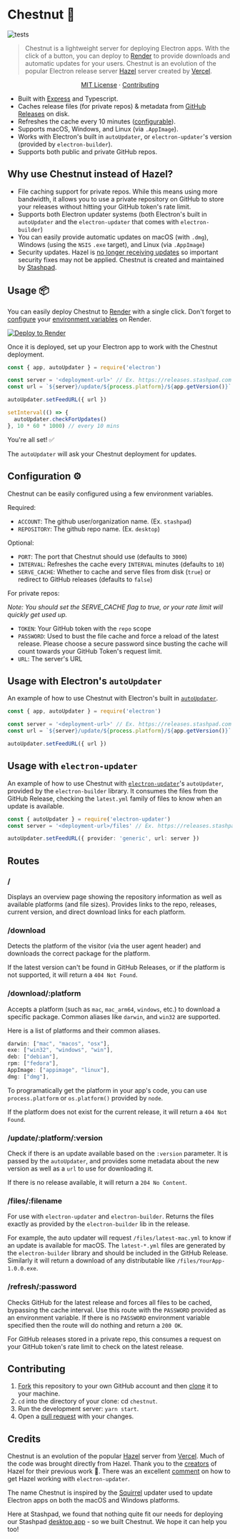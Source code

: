 # Chestnut 🌰

![tests](https://github.com/stashpad/chestnut/actions/workflows/tests.yml/badge.svg?branch=main)

> Chestnut is a lightweight server for deploying Electron apps. With the click of a button, you can deploy to [Render](https://render.com) to provide downloads and automatic updates for your users. Chestnut is an evolution of the popular Electron release server [Hazel](https://github.com/vercel/hazel) server created by [Vercel](https://vercel.com/).

<p align="center">
  <a href="https://github.com/stashpad/chestnut/blob/master/LICENSE">MIT License</a> ·
  <a href="https://github.com/stashpad/chestnut#contributing">Contributing</a>
</p>

- Built with [Express](https://expressjs.com/) and Typescript.
- Caches release files (for private repos) & metadata from [GitHub Releases](https://docs.github.com/en/repositories/releasing-projects-on-github/managing-releases-in-a-repository) on disk.
- Refreshes the cache every 10 minutes ([configurable](https://github.com/stashpad/chestnut#configuration-%EF%B8%8F)).
- Supports macOS, Windows, and Linux (via `.AppImage`).
- Works with Electron's built in `autoUpdater`, or `electron-updater`'s version (provided by `electron-builder`).
- Supports both public and private GitHub repos.

## Why use Chestnut instead of Hazel?

- File caching support for private repos. While this means using more bandwidth, it allows you to use a private repository on GitHub to store your releases without hitting your GitHub token's rate limit.
- Supports both Electron updater systems (both Electron's built in `autoUpdater` and the `electron-updater` that comes with `electron-builder`)
- You can easily provide automatic updates on macOS (with `.dmg`), Windows (using the `NSIS` `.exe` target), and Linux (via `.AppImage`)
- Security updates. Hazel is [no longer receiving updates](https://github.com/vercel/hazel/issues/62#issuecomment-1159562487) so important security fixes may not be applied. Chestnut is created and maintained by [Stashpad](https://www.stashpad.com?utm_source=chestnut).

## Usage 📦

You can easily deploy Chestnut to [Render](https://render.com) with a single click. Don't forget to [configure](https://github.com/stashpad/chestnut#configuration-%EF%B8%8F) your [environment variables](https://render.com/docs/environment-variables) on Render.

[![Deploy to Render](https://render.com/images/deploy-to-render-button.svg)](https://render.com/deploy?repo=https://github.com/stashpad/chestnut/tree/main)

Once it is deployed, set up your Electron app to work with the Chestnut deployment.

```ts
const { app, autoUpdater } = require('electron')

const server = '<deployment-url>' // Ex. https://releases.stashpad.com
const url = `${server}/update/${process.platform}/${app.getVersion()}`

autoUpdater.setFeedURL({ url })

setInterval(() => {
  autoUpdater.checkForUpdates()
}, 10 * 60 * 1000) // every 10 mins
```

You're all set! ✅

The `autoUpdater` will ask your Chestnut deployment for updates.

## Configuration ⚙️

Chestnut can be easily configured using a few environment variables.

Required:

- `ACCOUNT`: The github user/organization name. (Ex. `stashpad`)
- `REPOSITORY`: The github repo name. (Ex. `desktop`)

Optional:

- `PORT`: The port that Chestnut should use (defaults to `3000`)
- `INTERVAL`: Refreshes the cache every `INTERVAL` minutes (defaults to `10`)
- `SERVE_CACHE`: Whether to cache and serve files from disk (`true`) or redirect to GitHub releases (defaults to `false`)

For private repos:

_Note: You should set the SERVE_CACHE flag to true, or your rate limit will quickly get used up._

- `TOKEN`: Your GitHub token with the `repo` scope
- `PASSWORD`: Used to bust the file cache and force a reload of the latest release. Please choose a secure password since busting the cache will count towards your GitHub Token's request limit.
- `URL`: The server's URL

## Usage with Electron's `autoUpdater`

An example of how to use Chestnut with Electron's built in [`autoUpdater`](https://www.electronjs.org/docs/latest/api/auto-updater).

```ts
const { app, autoUpdater } = require('electron')

const server = '<deployment-url>' // Ex. https://releases.stashpad.com
const url = `${server}/update/${process.platform}/${app.getVersion()}`

autoUpdater.setFeedURL({ url })
```

## Usage with `electron-updater`

An example of how to use Chestnut with [`electron-updater`](https://www.electron.build/auto-update.html)'s `autoUpdater`, provided by the `electron-builder` library. It consumes the files from the GitHub Release, checking the `latest.yml` family of files to know when an update is available.

```ts
const { autoUpdater } = require('electron-updater')
const server = '<deployment-url>/files' // Ex. https://releases.stashpad.com/files

autoUpdater.setFeedURL({ provider: 'generic', url: server })
```

## Routes

### /

Displays an overview page showing the repository information as well as available platforms (and file sizes). Provides links to the repo, releases, current version, and direct download links for each platform.

### /download

Detects the platform of the visitor (via the user agent header) and downloads the correct package for the platform.

If the latest version can't be found in GitHub Releases, or if the platform is not supported, it will return a `404 Not Found`.

### /download/:platform

Accepts a platform (such as `mac`, `mac_arm64`, `windows`, etc.) to download a specific package. Common aliases like `darwin`, and `win32` are supported.

Here is a list of platforms and their common aliases.

```ts
darwin: ["mac", "macos", "osx"],
exe: ["win32", "windows", "win"],
deb: ["debian"],
rpm: ["fedora"],
AppImage: ["appimage", "linux"],
dmg: ["dmg"],
```

To programatically get the platform in your app's code, you can use `process.platform` or `os.platform()` provided by `node`.

If the platform does not exist for the current release, it will return a `404 Not Found`.

### /update/:platform/:version

Check if there is an update available based on the `:version` parameter. It is passed by the `autoUpdater`, and provides some metadata about the new version as well as a `url` to use for downloading it.

If there is no release available, it will return a `204 No Content`.

### /files/:filename

For use with `electron-updater` and `electron-builder`. Returns the files exactly as provided by the `electron-builder` lib in the release.

For example, the auto updater will request `/files/latest-mac.yml` to know if an update is available for macOS. The `latest-*.yml` files are generated by the `electron-builder` library and should be included in the GitHub Release. Similarly it will return a download of any distributable like `/files/YourApp-1.0.0.exe`.

### /refresh/:password

Checks GitHub for the latest release and forces all files to be cached, bypassing the cache interval. Use this route with the `PASSWORD` provided as an environment variable. If there is no `PASSWORD` environment variable specified then the route will do nothing and return a `200 OK`.

For GitHub releases stored in a private repo, this consumes a request on your GitHub token's rate limit to check on the latest release.

## Contributing

1. [Fork](https://help.github.com/articles/fork-a-repo/) this repository to your own GitHub account and then [clone](https://help.github.com/articles/cloning-a-repository/) it to your machine.
2. `cd` into the directory of your clone: cd `chestnut`.
3. Run the development server: `yarn start`.
4. Open a [pull request](https://docs.github.com/en/pull-requests/collaborating-with-pull-requests/proposing-changes-to-your-work-with-pull-requests/creating-a-pull-request-from-a-fork) with your changes.

## Credits

Chestnut is an evolution of the popular [Hazel](https://github.com/vercel/hazel) server from [Vercel](https://vercel.com/). Much of the code was brought directly from Hazel. Thank you to the [creators](https://github.com/leo) of Hazel for their previous work 💪. There was an excellent [comment](https://github.com/vercel/hazel/issues/63#issuecomment-903304150) on how to get Hazel working with `electron-updater`.

The name Chestnut is inspired by the [Squirrel](https://github.com/Squirrel) updater used to update Electron apps on both the macOS and Windows platforms.

Here at Stashpad, we found that nothing quite fit our needs for deploying our Stashpad [desktop app](https://www.stashpad.com?utm_source=chestnut) - so we built Chestnut. We hope it can help you too!
